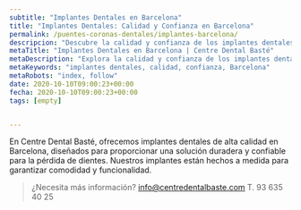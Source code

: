 ```yaml
---
subtitle: "Implantes Dentales en Barcelona"
title: "Implantes Dentales: Calidad y Confianza en Barcelona"
permalink: /puentes-coronas-dentales/implantes-barcelona/
descripcion: "Descubre la calidad y confianza de los implantes dentales en Barcelona."
metaTitle: "Implantes Dentales en Barcelona | Centre Dental Basté"
metaDescription: "Explora la calidad y confianza de los implantes dentales en Barcelona para una sonrisa renovada."
metaKeywords: "implantes dentales, calidad, confianza, Barcelona"
metaRobots: "index, follow"
date: 2020-10-10T09:00:23+00:00
fecha: 2020-10-10T09:00:23+00:00
tags: [empty]


---
```


En Centre Dental Basté, ofrecemos implantes dentales de alta calidad en Barcelona, diseñados para proporcionar una solución duradera y confiable para la pérdida de dientes. Nuestros implantes están hechos a medida para garantizar comodidad y funcionalidad.

>¿Necesita más información?
>info@centredentalbaste.com
> T. 93 635 40 25